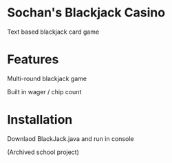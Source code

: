 # Sochan's Blackjack Casino
Text based blackjack card game

# Features
Multi-round blackjack game

Built in wager / chip count

# Installation
Downlaod BlackJack.java and run in console


(Archived school project)
